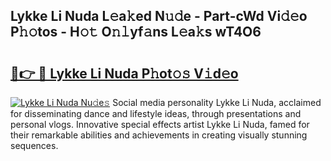 ## Lykke Li Nuda L𝚎a𝚔ed N𝚞𝚍e - Part-cWd Vi𝚍𝚎o P𝚑𝚘tos - H𝚘𝚝 O𝚗𝚕yf𝚊ns L𝚎a𝚔s wT4O6

# <h2><a href="http://kf9xt9g.oniu.top/?m=Lykke+Li+Nuda">🔗👉 🔴 Lykke Li Nuda P𝚑ot𝚘𝚜 V𝚒d𝚎o</a></h2>

[![Lykke Li Nuda Nu𝚍e𝚜](https://i.imgur.com/0qMVB7G.gif)](http://kf9xt9g.oniu.top/?m=Lykke+Li+Nuda)
Social media personality Lykke Li Nuda, acclaimed for disseminating dance and lifestyle ideas, through presentations and personal vlogs. Innovative special effects artist Lykke Li Nuda, famed for their remarkable abilities and achievements in creating visually stunning sequences.  
